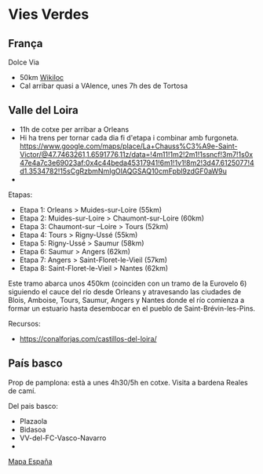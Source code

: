# Vies Verdes

## França 


Dolce Via
- 50km [Wikiloc](https://ca.wikiloc.com/rutes-cicloturisme/la-dolce-via-ardeche-10682699)
- Cal arribar quasi a VAlence, unes 7h des de Tortosa

## Valle del Loira

- 11h de cotxe per arribar a Orleans
- Hi ha trens per tornar cada dia fi d'etapa i combinar amb furgoneta. https://www.google.com/maps/place/La+Chauss%C3%A9e-Saint-Victor/@47.7463261,1.6591776,11z/data=!4m11!1m2!2m1!1ssncf!3m7!1s0x47e4a7c3e69023af:0x4c44beda45317941!6m1!1v1!8m2!3d47.6125077!4d1.3534782!15sCgRzbmNmIgOIAQGSAQ10cmFpbl9zdGF0aW9u
- 


Etapas:
- Etapa 1: Orleans > Muides-sur-Loire (55km)
- Etapa 2: Muides-sur-Loire > Chaumont-sur-Loire (60km)
- Etapa 3: Chaumont-sur –Loire > Tours (52km)
- Etapa 4: Tours > Rigny-Ussé (55km)
- Etapa 5: Rigny-Ussé > Saumur (58km)
- Etapa 6: Saumur > Angers (62km)
- Etapa 7: Angers > Saint-Floret-le-Vieil (57km)
- Etapa 8: Saint-Floret-le-Vieil > Nantes (62km)


Este tramo abarca unos 450km (coinciden con un tramo de la Eurovelo 6) siguiendo el cauce del río desde Orleans y atravesando las ciudades de Blois, Amboise, Tours,  Saumur, Angers y Nantes donde el río comienza a formar un estuario hasta desembocar en el pueblo de Saint-Brévin-les-Pins.

Recursos:
- https://conalforjas.com/castillos-del-loira/

## País basco

Prop de pamplona: està a unes 4h30/5h en cotxe. Visita a bardena Reales de camí.

Del pais basco:
- Plazaola
- Bidasoa
- VV-del-FC-Vasco-Navarro
-
[Mapa España](https://www.google.com/maps/d/u/0/viewer?mid=1a5MyLFbBaDc_YpcOP9W1mqBekT4VKh9Y&ll=40.13625913200405%2C-4.549791984375027&z=6)
